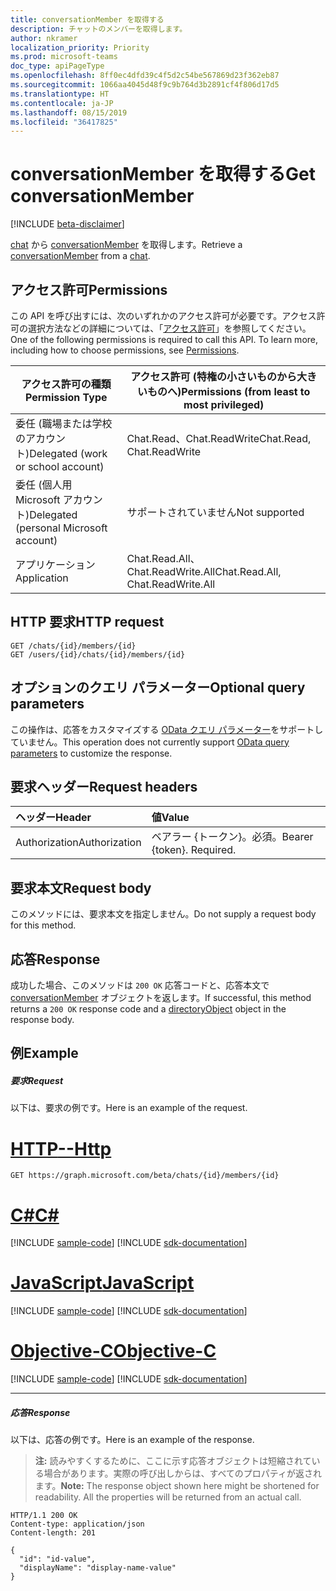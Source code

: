 ```yaml
---
title: conversationMember を取得する
description: チャットのメンバーを取得します。
author: nkramer
localization_priority: Priority
ms.prod: microsoft-teams
doc_type: apiPageType
ms.openlocfilehash: 8ff0ec4dfd39c4f5d2c54be567869d23f362eb87
ms.sourcegitcommit: 1066aa4045d48f9c9b764d3b2891cf4f806d17d5
ms.translationtype: HT
ms.contentlocale: ja-JP
ms.lasthandoff: 08/15/2019
ms.locfileid: "36417825"
---
```

# <a name="get-conversationmember"></a><span data-ttu-id="ff557-103">conversationMember を取得する</span><span class="sxs-lookup"><span data-stu-id="ff557-103">Get conversationMember</span></span>

[!INCLUDE [beta-disclaimer](../../includes/beta-disclaimer.md)]

<span data-ttu-id="ff557-104">[chat](../resources/chat.md) から [conversationMember](../resources/conversationmember.md) を取得します。</span><span class="sxs-lookup"><span data-stu-id="ff557-104">Retrieve a [conversationMember](../resources/conversationmember.md) from a [chat](../resources/chat.md).</span></span>

## <a name="permissions"></a><span data-ttu-id="ff557-105">アクセス許可</span><span class="sxs-lookup"><span data-stu-id="ff557-105">Permissions</span></span>

<span data-ttu-id="ff557-p101">この API を呼び出すには、次のいずれかのアクセス許可が必要です。アクセス許可の選択方法などの詳細については、「[アクセス許可](/graph/permissions-reference)」を参照してください。</span><span class="sxs-lookup"><span data-stu-id="ff557-p101">One of the following permissions is required to call this API. To learn more, including how to choose permissions, see [Permissions](/graph/permissions-reference).</span></span>

|<span data-ttu-id="ff557-108">アクセス許可の種類</span><span class="sxs-lookup"><span data-stu-id="ff557-108">Permission Type</span></span>|<span data-ttu-id="ff557-109">アクセス許可 (特権の小さいものから大きいものへ)</span><span class="sxs-lookup"><span data-stu-id="ff557-109">Permissions (from least to most privileged)</span></span>|
|---------|-------------|
|<span data-ttu-id="ff557-110">委任 (職場または学校のアカウント)</span><span class="sxs-lookup"><span data-stu-id="ff557-110">Delegated (work or school account)</span></span>|<span data-ttu-id="ff557-111">Chat.Read、Chat.ReadWrite</span><span class="sxs-lookup"><span data-stu-id="ff557-111">Chat.Read, Chat.ReadWrite</span></span>|
|<span data-ttu-id="ff557-112">委任 (個人用 Microsoft アカウント)</span><span class="sxs-lookup"><span data-stu-id="ff557-112">Delegated (personal Microsoft account)</span></span>|<span data-ttu-id="ff557-113">サポートされていません</span><span class="sxs-lookup"><span data-stu-id="ff557-113">Not supported</span></span>|
|<span data-ttu-id="ff557-114">アプリケーション</span><span class="sxs-lookup"><span data-stu-id="ff557-114">Application</span></span> |<span data-ttu-id="ff557-115">Chat.Read.All、Chat.ReadWrite.All</span><span class="sxs-lookup"><span data-stu-id="ff557-115">Chat.Read.All, Chat.ReadWrite.All</span></span> |

## <a name="http-request"></a><span data-ttu-id="ff557-116">HTTP 要求</span><span class="sxs-lookup"><span data-stu-id="ff557-116">HTTP request</span></span>
<!-- { "blockType": "ignored" } -->
```http
GET /chats/{id}/members/{id}
GET /users/{id}/chats/{id}/members/{id}
```

## <a name="optional-query-parameters"></a><span data-ttu-id="ff557-117">オプションのクエリ パラメーター</span><span class="sxs-lookup"><span data-stu-id="ff557-117">Optional query parameters</span></span>

<span data-ttu-id="ff557-118">この操作は、応答をカスタマイズする [OData クエリ パラメーター](/graph/query-parameters)をサポートしていません。</span><span class="sxs-lookup"><span data-stu-id="ff557-118">This operation does not currently support [OData query parameters](/graph/query-parameters) to customize the response.</span></span>

## <a name="request-headers"></a><span data-ttu-id="ff557-119">要求ヘッダー</span><span class="sxs-lookup"><span data-stu-id="ff557-119">Request headers</span></span>

| <span data-ttu-id="ff557-120">ヘッダー</span><span class="sxs-lookup"><span data-stu-id="ff557-120">Header</span></span>       | <span data-ttu-id="ff557-121">値</span><span class="sxs-lookup"><span data-stu-id="ff557-121">Value</span></span> |
|:---------------|:--------|
| <span data-ttu-id="ff557-122">Authorization</span><span class="sxs-lookup"><span data-stu-id="ff557-122">Authorization</span></span>  | <span data-ttu-id="ff557-p102">ベアラー {トークン}。必須。</span><span class="sxs-lookup"><span data-stu-id="ff557-p102">Bearer {token}. Required.</span></span>  |

## <a name="request-body"></a><span data-ttu-id="ff557-125">要求本文</span><span class="sxs-lookup"><span data-stu-id="ff557-125">Request body</span></span>

<span data-ttu-id="ff557-126">このメソッドには、要求本文を指定しません。</span><span class="sxs-lookup"><span data-stu-id="ff557-126">Do not supply a request body for this method.</span></span>

## <a name="response"></a><span data-ttu-id="ff557-127">応答</span><span class="sxs-lookup"><span data-stu-id="ff557-127">Response</span></span>

<span data-ttu-id="ff557-128">成功した場合、このメソッドは `200 OK` 応答コードと、応答本文で[conversationMember](../resources/conversationmember.md) オブジェクトを返します。</span><span class="sxs-lookup"><span data-stu-id="ff557-128">If successful, this method returns a `200 OK` response code and a [directoryObject](../resources/conversationmember.md) object in the response body.</span></span>

## <a name="example"></a><span data-ttu-id="ff557-129">例</span><span class="sxs-lookup"><span data-stu-id="ff557-129">Example</span></span>

##### <a name="request"></a><span data-ttu-id="ff557-130">要求</span><span class="sxs-lookup"><span data-stu-id="ff557-130">Request</span></span>

<span data-ttu-id="ff557-131">以下は、要求の例です。</span><span class="sxs-lookup"><span data-stu-id="ff557-131">Here is an example of the request.</span></span>

# <a name="httptabhttp"></a>[<span data-ttu-id="ff557-132">HTTP</span><span class="sxs-lookup"><span data-stu-id="ff557-132">--Http</span></span>](#tab/http)
<!-- {
  "blockType": "request",
  "name": "get_conversation_member"
}-->
```http
GET https://graph.microsoft.com/beta/chats/{id}/members/{id}
```
# <a name="ctabcsharp"></a>[<span data-ttu-id="ff557-133">C#</span><span class="sxs-lookup"><span data-stu-id="ff557-133">C#</span></span>](#tab/csharp)
[!INCLUDE [sample-code](../includes/snippets/csharp/get-conversation-member-csharp-snippets.md)]
[!INCLUDE [sdk-documentation](../includes/snippets/snippets-sdk-documentation-link.md)]

# <a name="javascripttabjavascript"></a>[<span data-ttu-id="ff557-134">JavaScript</span><span class="sxs-lookup"><span data-stu-id="ff557-134">JavaScript</span></span>](#tab/javascript)
[!INCLUDE [sample-code](../includes/snippets/javascript/get-conversation-member-javascript-snippets.md)]
[!INCLUDE [sdk-documentation](../includes/snippets/snippets-sdk-documentation-link.md)]

# <a name="objective-ctabobjc"></a>[<span data-ttu-id="ff557-135">Objective-C</span><span class="sxs-lookup"><span data-stu-id="ff557-135">Objective-C</span></span>](#tab/objc)
[!INCLUDE [sample-code](../includes/snippets/objc/get-conversation-member-objc-snippets.md)]
[!INCLUDE [sdk-documentation](../includes/snippets/snippets-sdk-documentation-link.md)]

---


##### <a name="response"></a><span data-ttu-id="ff557-136">応答</span><span class="sxs-lookup"><span data-stu-id="ff557-136">Response</span></span>

<span data-ttu-id="ff557-137">以下は、応答の例です。</span><span class="sxs-lookup"><span data-stu-id="ff557-137">Here is an example of the response.</span></span> 

><span data-ttu-id="ff557-p103">**注:** 読みやすくするために、ここに示す応答オブジェクトは短縮されている場合があります。実際の呼び出しからは、すべてのプロパティが返されます。</span><span class="sxs-lookup"><span data-stu-id="ff557-p103">**Note:** The response object shown here might be shortened for readability. All the properties will be returned from an actual call.</span></span>
<!-- {
  "blockType": "response",
  "truncated": true,
  "@odata.type": "microsoft.graph.conversationMember"
} -->
```http
HTTP/1.1 200 OK
Content-type: application/json
Content-length: 201

{
  "id": "id-value",
  "displayName": "display-name-value"
}
```

<!-- uuid: 8fcb5dbc-d5aa-4681-8e31-b001d5168d79
2015-10-25 14:57:30 UTC -->
<!--
{
  "type": "#page.annotation",
  "description": "conversation: member get",
  "keywords": "",
  "section": "documentation",
  "tocPath": "",
  "suppressions": [
  ]
}
-->
